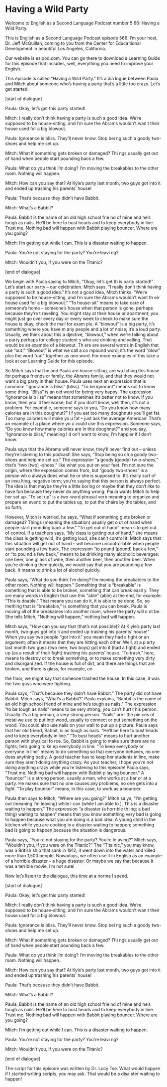 # Having a Wild Party

Welcome to English as a Second Language Podcast number 5 66: Having a Wild Party.

This is English as a Second Language Podcast episode 566.  I’m your host, Dr. Jeff McQuillan, coming to you from the Center for Educa tional Development in beautiful Los Angeles, California.

Our website is eslpod.com.  You can go there to download  a Learning Guide for this episode that includes, well, everything you need to improve your English.

This episode is called “Having a Wild Party.”  It’s a dia logue between Paula and Mitch about someone who’s having a party that’s a little too crazy.  Let’s get started.

[start of dialogue]

Paula:  Okay, let’s get this party started!

Mitch:  I really don’t think having a party is such a good  idea.  We’re supposed to be house-sitting, and I’m sure the Abrams wouldn’t wan t their house used for a big blowout.

Paula:  Ignorance is bliss.  They’ll never know.  Stop bei ng such a goody two- shoes and help me set up.

Mitch:  What if something gets broken or damaged?  Thi ngs usually get out of hand when people start pounding back a few.

Paula:  What do you think I’m doing?  I’m moving the  breakables to the other room.  Nothing will happen.

Mitch:  How can you say that?  At Kyle’s party last month,  two guys got into it and ended up trashing his parents’ house!

Paula:  That’s because they didn’t have Babbit.

Mitch:  What’s a Babbit?

 Paula:  Babbit is the name of an old high school frie nd of mine and he’s tough as nails.  He’ll be here to bust heads and to keep everybody in line.  Trust me. Nothing bad will happen with Babbit playing bouncer.  Where are you going?

Mitch:  I’m getting out while I can.  This is a disaster  waiting to happen.

Paula:  You’re not staying for the party?  You’re leavi ng?

Mitch:  Wouldn’t you, if you were on the Titanic?

[end of dialogue]

We begin with Paula saying to Mitch, “Okay, let’s get th is party started!”  Let’s start our party – our celebration.  Mitch says, “I really don’t think having a party is such a good idea.”  It’s not a good idea, Mitch thinks.  “We’re supposed to be house-sitting, and I’m sure the Abrams wouldn’t want th eir house used for a big blowout.”  “To house-sit” means to take care of someone’s home – someone’s house when that person is gone, perhaps because they’re t raveling.  You might stay at their house or apartment; you might just go over  every day or every week to check to make sure the house is okay, check the mail for exam ple.  A “blowout” is a big party, it’s something where you have m any people and a lot of noise; it’s a loud party.  Usually, we think about this a djective, “blowout,” when we’re talking about a party perhaps for college student s who are drinking and yelling.  That would be an example of a blowout.  Th ere are several words in English that use “out.”  “Blowout” is what we call a co mpound word; it’s the word “blow” plus the word “out” together as one word.  For  more examples of this take a look at our Learning Guide for this episode.

So Mitch says that he and Paula are house-sitting, are wa tching this house for perhaps friends or family, the Abrams family, and that they would not want a big party in their house.  Paula uses next an expression that is common: “Ignorance is bliss” (bliss).  “To be ignorant” means not to know some thing.  “Bliss” is an old word for being very happy.  The expression “ignorance is b liss” means that sometimes it’s better not to know.  If you know, then you’ ll feel worse; but if you don’t know, well then, it’s not a problem.  For exampl e, someone says to you, “Do you know how many calories are in this doughnut?”  I f you eat too many doughnuts you’ll get fat.  Too many calories will make yo u fat – just ask the average American!  That’s an example of a place where yo u could use this expression.  Someone says, “Do you know how many calories are in this doughnut?” and you say, “Ignorance is bliss,” meaning I d on’t want to know, I’m happier if I don’t know.

 Paula says that the Abrams will never know, they’ll never find out – unless they’re listening to this podcast!  She says, “Stop being su ch a goody two-shoes and help me set up.”  The expression “a goody (goody) tw o-shoes,” that’s “two (two) -shoes,” like what you put on your feet.  I’m not  sure the origin, where the expression comes from, but “goody two-shoes” is a person wh o always does what he or she is supposed to.  It’s really sort of an insu lting, negative term; you’re saying that this person is always perfect.  The idea  is that maybe they’re a little boring or maybe that they don’t like to have fun  because they never do anything wrong.  Paula wants Mitch to help her set up.   “To set up” is a two-word phrasal verb meaning to organize and prepare an event: to put the tables up, to put the chairs by the tables, and so forth.

However, Mitch is worried, he says, “What if something g ets broken or damaged?  Things (meaning the situation) usually get o ut of hand when people start pounding back a few.”  “To get out of hand” mean s to get out of control.  If a teachers says, “My class is getting out of hand,” she means the class is getting wild, it’s getting loud, she can’t control it.  Mitch says that this situation will get out of hand – will become uncontrollable when people start  pounding a few back. The expression “to pound (pound) back a few,” or “to pou nd a few back,” means to be drinking many alcoholic beverages: one beer, one gl ass of wine, then another beer, then another beer.  When you’re drinkin g then quickly, we would say that you are pounding a few back.  It means to drink a  lot of alcohol quickly.

Paula says, “What do you think I’m doing?  I’m moving the  breakables to the other room.  Nothing will happen.”  Something that is “breakable” is something that is able to be broken, something that can break easil y.  They are many words in English that use this “able” (able) at the end, for  example: “This is doable.” That means you can do it, it is able to be done.  So, so mething that is “breakable,” is something that you can break.  Paula is moving all of the breakables into another room, where the party will n ot be.  She tells Mitch, “Nothing will happen,” nothing bad will happen.

Mitch says, “How can you say that (that’s not possible)?  At K yle’s party last month, two guys got into it and ended up trashing his parents’ house!”  When you say two people “got into it” you mean they had a fight or an argument; often it means that they are hitting each other.  Well, at a p arty last month two guys (two men; two boys) got into it (had a fight) and ended up  (as a result of their fight) trashing his parents’ house.  “To trash,” here, means to  destroy or to break something, or to make something very dirty and disorgani zed.  If the house is full of dirt, and there are things that are broken, and there is glass, for example, on

 the floor, we might say that someone trashed the house.  In this case, it was the two guys who were fighting.

Paula says, “That’s because they didn’t have Babbit.”  The  party did not have Babbit.  Mitch says, “What’s a Babbit?”  Paula explains, “Babbit is the name of an old high school friend of mine and he’s tough as nails.”   The expression “to be tough as nails” means to be very strong; you can’t hurt t his person.  Usually it’s a big person, a very strong person.  “Nails” are little pie ces of metal we use to put into wood, usually to connect or put something on the wood.  You could also use nails on your wall to put up a picture.  Paula says that  her old friend, Babbit, is as tough as nails.  “He’ll be here to bust heads and to keep everybody in line.”  “To bust heads” means to hurt another person with physical fo rce.  So, Babbit is going to make sure there are no fights; he’s going to ke ep everybody in line.  “To keep everybody or everyone in line” means to do something  so that everyone behaves, no one does anything badly.  A good teacher has to keep her students in line, make sure they aren’t doing anything crazy.  As your teacher, I hope you’re not doing anything crazy while you’re listening to  this episode!  Paula says, “Trust me.  Nothing bad will happen with Babbit p laying bouncer.”  A “bouncer” is a strong person, usually a man, who works at  a bar or at a party.  He makes sure that no one causes any problems, no one gets into  a fight.  “To play bouncer” means, in this case, to work as a bouncer.

Paula then says to Mitch, “Where are you going?”  Mitch sa ys, “I’m getting out (meaning I’m leaving) while I can (while I am able to ).  This is a disaster waiting to happen.”  The expression “a disaster (a horrible th ing; a bad thing) waiting to happen” means that you know something very bad is going to happen because what you are doing is a bad idea.  A young child in the  kitchen while you are cooking is a disaster waiting to happen; something bad is going to happen because the situation is dangerous.

Paula says, “You’re not staying for the party?  You’re le aving?”  Mitch says, “Wouldn’t you, if you were on the Titanic?”  The “Tita nic,” you may know, was a British ship that sank in 1912; it went down into the water and killed more than 1,500 people.  Nowadays, we often use it in English as an example of a horrible disaster – a huge disaster.  Or maybe we say that because it  was a terrible movie, I’m not sure!

Now let’s listen to the dialogue, this time at a norma l speed.

[start of dialogue]

 Paula:  Okay, let’s get this party started!

Mitch:  I really don’t think having a party is such a good  idea.  We’re supposed to be house-sitting, and I’m sure the Abrams wouldn’t wan t their house used for a big blowout.

Paula:  Ignorance is bliss.  They’ll never know.  Stop bei ng such a goody two- shoes and help me set up.

Mitch:  What if something gets broken or damaged?  Thi ngs usually get out of hand when people start pounding back a few.

Paula:  What do you think I’m doing?  I’m moving the  breakables to the other room.  Nothing will happen.

Mitch:  How can you say that?  At Kyle’s party last month,  two guys got into it and ended up trashing his parents’ house!

Paula:  That’s because they didn’t have Babbit.

Mitch:  What’s a Babbit?

Paula:  Babbit is the name of an old high school frie nd of mine and he’s tough as nails.  He’ll be here to bust heads and to keep everybody in line.  Trust me. Nothing bad will happen with Babbit playing bouncer.  Where are you going?

Mitch:  I’m getting out while I can.  This is a disaster  waiting to happen.

Paula:  You’re not staying for the party?  You’re leavi ng?

Mitch:  Wouldn’t you, if you were on the Titanic?

[end of dialogue]

The script for this episode was written by Dr. Lucy Tse.  What would happen if I started writing scripts, you may ask.  That would be a disa ster waiting to happen!





